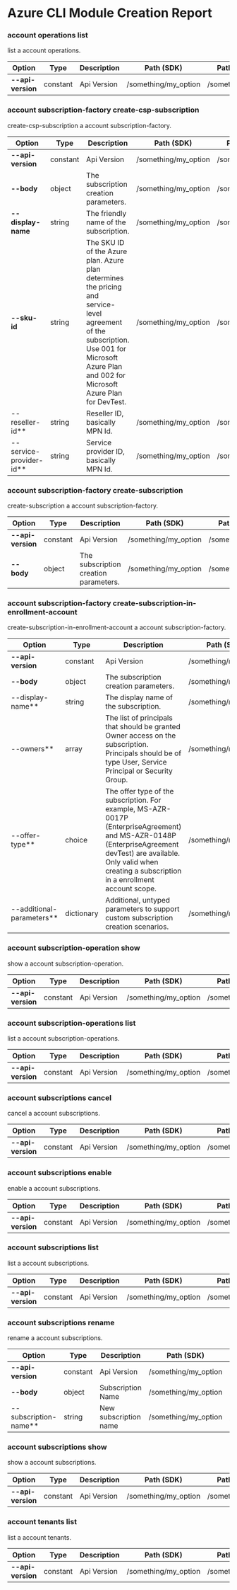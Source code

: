 # Azure CLI Module Creation Report

### account operations list

list a account operations.

|Option|Type|Description|Path (SDK)|Path (swagger)|
|------|----|-----------|----------|--------------|
|**--api-version**|constant|Api Version|/something/my_option|/something/myOption|
### account subscription-factory create-csp-subscription

create-csp-subscription a account subscription-factory.

|Option|Type|Description|Path (SDK)|Path (swagger)|
|------|----|-----------|----------|--------------|
|**--api-version**|constant|Api Version|/something/my_option|/something/myOption|
|**--body**|object|The subscription creation parameters.|/something/my_option|/something/myOption|
|**--display-name**|string|The friendly name of the subscription.|/something/my_option|/something/myOption|
|**--sku-id**|string|The SKU ID of the Azure plan. Azure plan determines the pricing and service-level agreement of the subscription.  Use 001 for Microsoft Azure Plan and 002 for Microsoft Azure Plan for DevTest.|/something/my_option|/something/myOption|
|--reseller-id**|string|Reseller ID, basically MPN Id.|/something/my_option|/something/myOption|
|--service-provider-id**|string|Service provider ID, basically MPN Id.|/something/my_option|/something/myOption|
### account subscription-factory create-subscription

create-subscription a account subscription-factory.

|Option|Type|Description|Path (SDK)|Path (swagger)|
|------|----|-----------|----------|--------------|
|**--api-version**|constant|Api Version|/something/my_option|/something/myOption|
|**--body**|object|The subscription creation parameters.|/something/my_option|/something/myOption|
### account subscription-factory create-subscription-in-enrollment-account

create-subscription-in-enrollment-account a account subscription-factory.

|Option|Type|Description|Path (SDK)|Path (swagger)|
|------|----|-----------|----------|--------------|
|**--api-version**|constant|Api Version|/something/my_option|/something/myOption|
|**--body**|object|The subscription creation parameters.|/something/my_option|/something/myOption|
|--display-name**|string|The display name of the subscription.|/something/my_option|/something/myOption|
|--owners**|array|The list of principals that should be granted Owner access on the subscription. Principals should be of type User, Service Principal or Security Group.|/something/my_option|/something/myOption|
|--offer-type**|choice|The offer type of the subscription. For example, MS-AZR-0017P (EnterpriseAgreement) and MS-AZR-0148P (EnterpriseAgreement devTest) are available. Only valid when creating a subscription in a enrollment account scope.|/something/my_option|/something/myOption|
|--additional-parameters**|dictionary|Additional, untyped parameters to support custom subscription creation scenarios.|/something/my_option|/something/myOption|
### account subscription-operation show

show a account subscription-operation.

|Option|Type|Description|Path (SDK)|Path (swagger)|
|------|----|-----------|----------|--------------|
|**--api-version**|constant|Api Version|/something/my_option|/something/myOption|
### account subscription-operations list

list a account subscription-operations.

|Option|Type|Description|Path (SDK)|Path (swagger)|
|------|----|-----------|----------|--------------|
|**--api-version**|constant|Api Version|/something/my_option|/something/myOption|
### account subscriptions cancel

cancel a account subscriptions.

|Option|Type|Description|Path (SDK)|Path (swagger)|
|------|----|-----------|----------|--------------|
|**--api-version**|constant|Api Version|/something/my_option|/something/myOption|
### account subscriptions enable

enable a account subscriptions.

|Option|Type|Description|Path (SDK)|Path (swagger)|
|------|----|-----------|----------|--------------|
|**--api-version**|constant|Api Version|/something/my_option|/something/myOption|
### account subscriptions list

list a account subscriptions.

|Option|Type|Description|Path (SDK)|Path (swagger)|
|------|----|-----------|----------|--------------|
|**--api-version**|constant|Api Version|/something/my_option|/something/myOption|
### account subscriptions rename

rename a account subscriptions.

|Option|Type|Description|Path (SDK)|Path (swagger)|
|------|----|-----------|----------|--------------|
|**--api-version**|constant|Api Version|/something/my_option|/something/myOption|
|**--body**|object|Subscription Name|/something/my_option|/something/myOption|
|--subscription-name**|string|New subscription name|/something/my_option|/something/myOption|
### account subscriptions show

show a account subscriptions.

|Option|Type|Description|Path (SDK)|Path (swagger)|
|------|----|-----------|----------|--------------|
|**--api-version**|constant|Api Version|/something/my_option|/something/myOption|
### account tenants list

list a account tenants.

|Option|Type|Description|Path (SDK)|Path (swagger)|
|------|----|-----------|----------|--------------|
|**--api-version**|constant|Api Version|/something/my_option|/something/myOption|